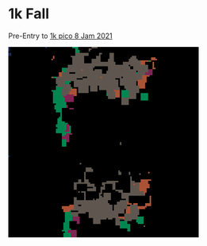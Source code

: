 # 1k Fall

Pre-Entry to [1k pico 8 Jam 2021](https://itch.io/jam/pico-1k)

![](march_small_minified_1.gif)
